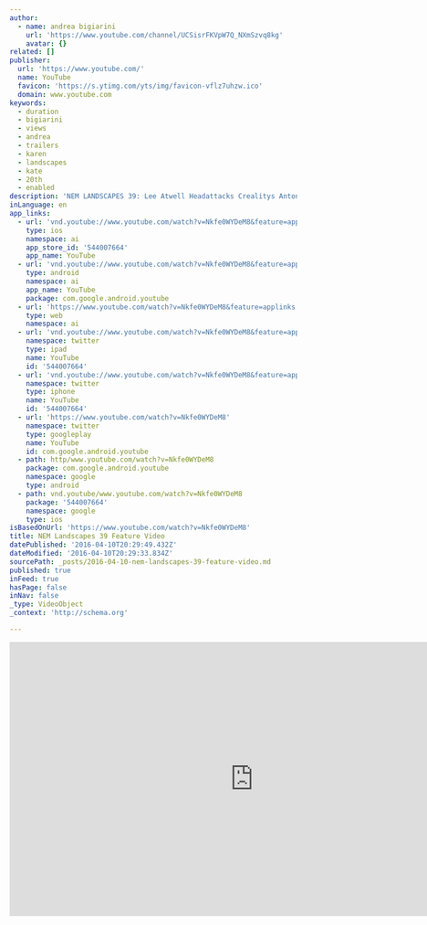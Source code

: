 ```yaml
---
author:
  - name: andrea bigiarini
    url: 'https://www.youtube.com/channel/UCSisrFKVpW7Q_NXmSzvq8kg'
    avatar: {}
related: []
publisher:
  url: 'https://www.youtube.com/'
  name: YouTube
  favicon: 'https://s.ytimg.com/yts/img/favicon-vflz7uhzw.ico'
  domain: www.youtube.com
keywords:
  - duration
  - bigiarini
  - views
  - andrea
  - trailers
  - karen
  - landscapes
  - kate
  - 20th
  - enabled
description: 'NEM LANDSCAPES 39: Lee Atwell Headattacks Crealitys Antonello Madau MaryJane Sarvis Karen Klinedinst Elsa Brenner Dirk Wüstenhagen Marianne Reiter Wayne Greer Mim Keo Debara Splendorio Mariko Klug Claude Panneton Jessika Johannson Vadim Demjianov Carol Ryan Dan Stone Andrea Bigiarini Roger Guetta John Pratt Clarisse Debout Marian Seid Rubin Hilary Packard Marco Pellegrini Rad Drew Dieter Gaebel Emanuele Faria Giulia Baita Mariusz Soszynski Kate Zari Roberts Leor Levine Giuseppe Navone Frédéric Deschêne Maddy McCoy Linda M.'
inLanguage: en
app_links:
  - url: 'vnd.youtube://www.youtube.com/watch?v=Nkfe0WYDeM8&feature=applinks'
    type: ios
    namespace: ai
    app_store_id: '544007664'
    app_name: YouTube
  - url: 'vnd.youtube://www.youtube.com/watch?v=Nkfe0WYDeM8&feature=applinks'
    type: android
    namespace: ai
    app_name: YouTube
    package: com.google.android.youtube
  - url: 'https://www.youtube.com/watch?v=Nkfe0WYDeM8&feature=applinks'
    type: web
    namespace: ai
  - url: 'vnd.youtube://www.youtube.com/watch?v=Nkfe0WYDeM8&feature=applinks'
    namespace: twitter
    type: ipad
    name: YouTube
    id: '544007664'
  - url: 'vnd.youtube://www.youtube.com/watch?v=Nkfe0WYDeM8&feature=applinks'
    namespace: twitter
    type: iphone
    name: YouTube
    id: '544007664'
  - url: 'https://www.youtube.com/watch?v=Nkfe0WYDeM8'
    namespace: twitter
    type: googleplay
    name: YouTube
    id: com.google.android.youtube
  - path: http/www.youtube.com/watch?v=Nkfe0WYDeM8
    package: com.google.android.youtube
    namespace: google
    type: android
  - path: vnd.youtube/www.youtube.com/watch?v=Nkfe0WYDeM8
    package: '544007664'
    namespace: google
    type: ios
isBasedOnUrl: 'https://www.youtube.com/watch?v=Nkfe0WYDeM8'
title: NEM Landscapes 39 Feature Video
datePublished: '2016-04-10T20:29:49.432Z'
dateModified: '2016-04-10T20:29:33.834Z'
sourcePath: _posts/2016-04-10-nem-landscapes-39-feature-video.md
published: true
inFeed: true
hasPage: false
inNav: false
_type: VideoObject
_context: 'http://schema.org'

---
```

<iframe src="https://cdn.embedly.com/widgets/media.html?src=https%3A%2F%2Fwww.youtube.com%2Fembed%2FNkfe0WYDeM8%3Ffeature%3Doembed&amp;url=https%3A%2F%2Fwww.youtube.com%2Fwatch%3Fv%3DNkfe0WYDeM8&amp;image=https%3A%2F%2Fi.ytimg.com%2Fvi%2FNkfe0WYDeM8%2Fhqdefault.jpg&amp;key=b7d04c9b404c499eba89ee7072e1c4f7&amp;type=text%2Fhtml&amp;schema=youtube" width="854" height="480" scrolling="no" frameborder="0" allowfullscreen="allowfullscreen" style=""></iframe>